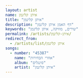 ```yaml
---
layout: artist
name: איתן קלינמן
title: "איתן קלינמן"
description: "דף האמן איתן קלינמן"
keywords: "שירים, מוזיקה, איתן קלינמן"
permalink: /artists/איתן-קלינמן/
redirect_from:
  - /artists/list/איתן קלינמן
songs:
  - number: "45387"
    name: "אחרי הבחירות"
    album: "סינגלים"
    artist: "איתן קלינמן"
---
```

